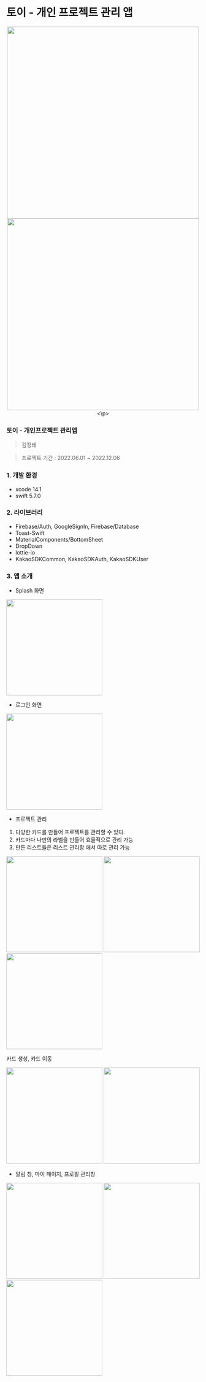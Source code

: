 # 토이 - 개인 프로젝트 관리 앱

<p align="center">
  <img width="500" src="https://user-images.githubusercontent.com/53727139/205871335-01547f05-7676-4b43-b613-f9036791363e.png"/>
  
  <img width="500" src="https://user-images.githubusercontent.com/53727139/205871350-d8ae15ba-0826-40b1-b31b-9f7e81dd7b0f.png"/>
<\p>

  
  

### 토이 - 개인프로젝트 관리앱

> 김정태
> 

> 프로젝트 기간 : 2022.06.01 ~ 2022.12.06
> 

### 1. 개발 환경

- xcode 14.1
- swift 5.7.0

### 2. 라이브러리

- Firebase/Auth, GoogleSignIn, Firebase/Database
- Toast-Swift
- MaterialComponents/BottomSheet
- DropDown
- lottie-io
- KakaoSDKCommon, KakaoSDKAuth, KakaoSDKUser

### 3. 앱 소개

- Splash 화면
<img width="250" src="https://user-images.githubusercontent.com/53727139/205867839-cc2aa264-2a0f-4c93-b9dc-22292c572aa0.gif"/>



- 로그인 화면
<img width="250" src="https://user-images.githubusercontent.com/53727139/205867832-70d31adf-c65c-4eea-a04a-8aa68b4fa7af.gif"/>



- 프로젝트 관리
1. 다양한 카드를 만들어 프로젝트를 관리할 수 있다.
2. 카드마다 나만의 라벨을 만들어 효율적으로 관리 가능
3. 만든 리스트들은 리스트 관리창 에서 따로 관리 가능

<p>
<img width="250" src="https://user-images.githubusercontent.com/53727139/205866183-ba242d69-60eb-4bd2-b747-843e6b085973.png"/>

<img width="250" src="https://user-images.githubusercontent.com/53727139/205866098-d6a05241-95e5-4360-afc1-b74399b207a3.png"/>

<img width="250" src="https://user-images.githubusercontent.com/53727139/205866137-4135e08c-918a-49f8-9f2b-25737e52dd14.png"/>
</p>

  
카드 생성, 카드 이동

<p>
<img width="250" src="https://user-images.githubusercontent.com/53727139/205867821-8cb37d1b-1bd9-40fb-bee2-82517c200732.gif"/>

<img width="250" src="https://user-images.githubusercontent.com/53727139/205867834-fe916c0d-3b83-4d72-8a4f-734b0d08f023.gif"/>
</p>
  

- 알림 창, 마이 페이지, 프로필 관리창

<p>
<img width="250" src="https://user-images.githubusercontent.com/53727139/205866097-03047b6e-71aa-4c95-ac41-b56c99f64f07.png"/>

<img width="250" src="https://user-images.githubusercontent.com/53727139/205866207-d0b24361-39db-4c8f-9b0b-90c91695ccad.png"/>

<img width="250" src="https://user-images.githubusercontent.com/53727139/205866166-06b758a1-8bba-4f1e-8672-0b7f9a75c6a4.png"/>
</p>
